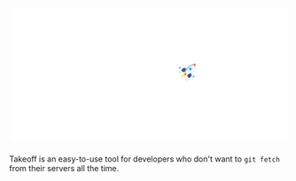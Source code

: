## ![](https://raw.githubusercontent.com/novmbr/art/master/takeoff/Banner.png)

Takeoff is an easy-to-use tool for developers who don't want to `git fetch` from their servers all the time.
